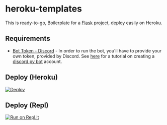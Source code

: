# heroku-templates
 
This is ready-to-go, Boilerplate for a [Flask](http://flask.pocoo.org/) project, deploy easily on Heroku.

## Requirements
- [Bot Token - Discord](https://discordapp.com/developers/applications/me) - In order to run the bot, you'll have to provide your own token, provided by Discord. See [here](https://github.com/reactiflux/discord-irc/wiki/Creating-a-discord-bot-&-getting-a-token) for a tutorial on creating a [discord.py bot](https://discordpy.readthedocs.io/en/v1.3.3/) account.

## Deploy (Heroku)
[![Deploy](https://www.herokucdn.com/deploy/button.svg)](https://heroku.com/deploy "Deploy to Heroku")

## Deploy (Repl)
[![Run on Repl.it](https://repl.it/badge/github/luissilva1044894/heroku-template)](https://repl.it/github/luissilva1044894/heroku-template)
